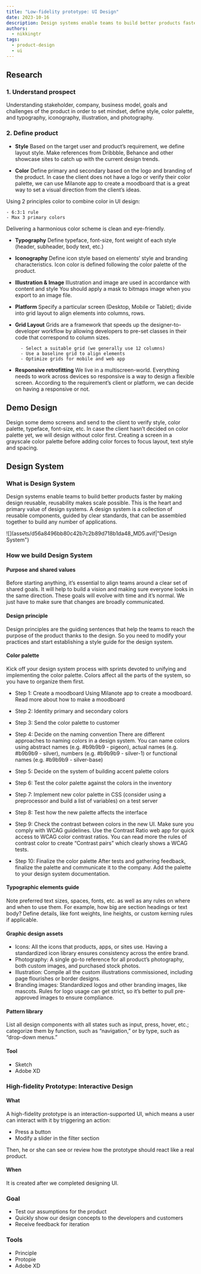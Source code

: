 ```yaml
---
title: "Low-fidelity prototype: UI Design"
date: 2023-10-16
description: Design systems enable teams to build better products faster by making design reusable, reusability makes scale possible.
authors:
  - nikkingtr
tags:
  - product-design
  - ui
---
```


## Research

### 1. Understand prospect

Understanding stakeholder, company, business model, goals and challenges of the product in order to set mindset, define style, color palette, and typography, iconography, illustration, and photography.

### 2. Define product

- **Style**
  Based on the target user and product’s requirement, we define layout style. Make references from Dribbble, Behance and other showcase sites to catch up with the current design trends.

- **Color**
  Define primary and secondary based on the logo and branding of the product. In case the client does not have a logo or verify their color palette, we can use Milanote app to create a moodboard that is a great way to set a visual direction from the client’s ideas.

Using 2 principles color to combine color in UI design:

    - 6:3:1 rule
    - Max 3 primary colors

Delivering a harmonious color scheme is clean and eye-friendly.

- **Typography**
  Define typeface, font-size, font weight of each style (header, subheader, body text, etc.)

- **Iconography**
  Define icon style based on elements’ style and branding characteristics. Icon color is defined following the color palette of the product.

- **Illustration & Image**
  Illustration and image are used in accordance with content and style
  You should apply a mask to bitmaps image when you export to an image file.

- **Platform**
  Specify a particular screen (Desktop, Mobile or Tablet); divide into grid layout to align elements into columns, rows.

- **Grid Layout**
  Grids are a framework that speeds up the designer-to-developer workflow by allowing developers to pre-set classes in their code that correspond to column sizes.

        - Select a suitable grid (we generally use 12 columns)
        - Use a baseline grid to align elements
        - Optimize grids for mobile and web app

- **Responsive retrofitting**
  We live in a multiscreen-world. Everything needs to work across devices so responsive is a way to design a flexible screen. According to the requirement’s client or platform, we can decide on having a responsive or not.

## Demo Design

Design some demo screens and send to the client to verify style, color palette, typeface, font-size, etc. In case the client hasn’t decided on color palette yet, we will design without color first. Creating a screen in a grayscale color palette before adding color forces to focus layout, text style and spacing.

## Design System

### What is Design System

Design systems enable teams to build better products faster by making design reusable, reusability makes scale possible. This is the heart and primary value of design systems. A design system is a collection of reusable components, guided by clear standards, that can be assembled together to build any number of applications.

![](assets/d56a8496bb80c42b7c2b89d718b1da48_MD5.avif|"Design System")

### How we build Design System

#### Purpose and shared values

Before starting anything, it’s essential to align teams around a clear set of shared goals. It will help to build a vision and making sure everyone looks in the same direction. These goals will evolve with time and it’s normal. We just have to make sure that changes are broadly communicated.

#### Design principle

Design principles are the guiding sentences that help the teams to reach the purpose of the product thanks to the design. So you need to modify your practices and start establishing a style guide for the design system.

#### Color palette

Kick off your design system process with sprints devoted to unifying and implementing the color palette. Colors affect all the parts of the system, so you have to organize them first.

- Step 1: Create a moodboard
  Using Milanote app to create a moodboard. Read more about how to make a moodboard
- Step 2: Identity primary and secondary colors
- Step 3: Send the color palette to customer
- Step 4: Decide on the naming convention
  There are different approaches to naming colors in a design system. You can name colors using abstract names (e.g. \#b9b9b9 - pigeon), actual names (e.g. \#b9b9b9 - silver), numbers (e.g. \#b9b9b9 - silver-1) or functional names (e.g. \#b9b9b9 - silver-base)

- Step 5: Decide on the system of building accent palette colors
- Step 6: Test the color palette against the colors in the inventory
- Step 7: Implement new color palette in CSS (consider using a preprocessor and build a list of variables) on a test server
- Step 8: Test how the new palette affects the interface
- Step 9: Check the contrast between colors in the new UI. Make sure you comply with WCAG guidelines.
  Use the Contrast Ratio web app for quick access to WCAG color contrast ratios. You can read more the rules of contrast color to create “Contrast pairs” which clearly shows a WCAG tests.

- Step 10: Finalize the color palette
  After tests and gathering feedback, finalize the palette and communicate it to the company. Add the palette to your design system documentation.

#### Typographic elements guide

Note preferred text sizes, spaces, fonts, etc. as well as any rules on where and when to use them. For example, how big are section headings or text body? Define details, like font weights, line heights, or custom kerning rules if applicable.

#### Graphic design assets

- Icons: All the icons that products, apps, or sites use. Having a standardized icon library ensures consistency across the entire brand.
- Photography: A single go-to reference for all product’s photography, both custom images, and purchased stock photos.
- Illustration: Compile all the custom illustrations commissioned, including page flourishes or border designs.
- Branding images: Standardized logos and other branding images, like mascots. Rules for logo usage can get strict, so it’s better to pull pre-approved images to ensure compliance.

#### Pattern library

List all design components with all states such as input, press, hover, etc.; categorize them by function, such as “navigation,” or by type, such as “drop-down menus.”

#### Tool

- Sketch
- Adobe XD

### High-fidelity Prototype: Interactive Design

#### What

A high-fidelity prototype is an interaction-supported UI, which means a user can interact with it by triggering an action:

- Press a button
- Modify a slider in the filter section

Then, he or she can see or review how the prototype should react like a real product.

#### When

It is created after we completed designing UI.

### Goal

- Test our assumptions for the product
- Quickly show our design concepts to the developers and customers
- Receive feedback for iteration

### Tools

- Principle
- Protopie
- Adobe XD
